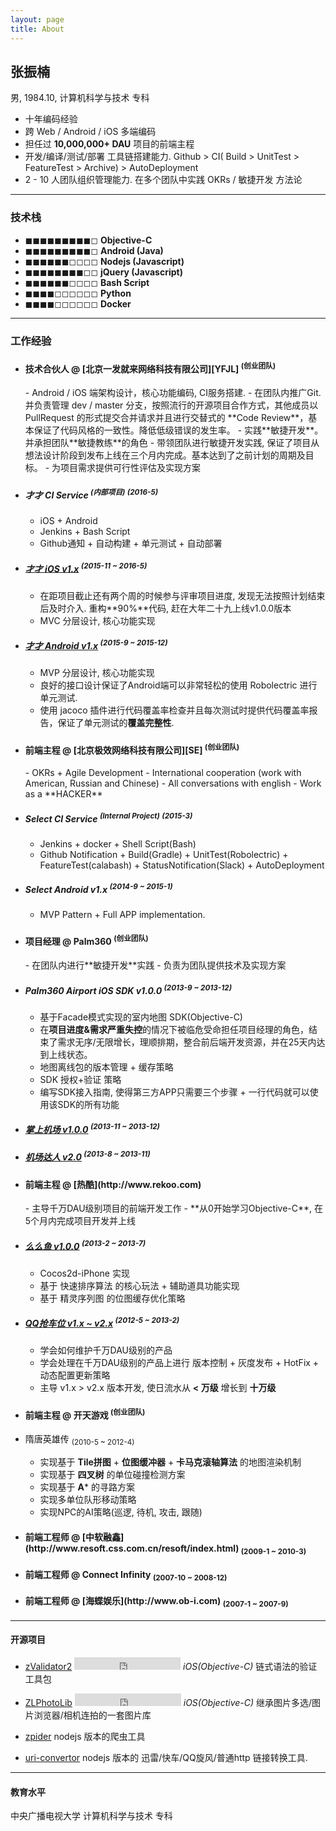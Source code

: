 ```yaml
---
layout: page
title: About
---
```


## 张振楠  ##
男, 1984.10, 计算机科学与技术 专科

- 十年编码经验
- 跨 Web / Android / iOS 多端编码
- 担任过 **10,000,000+ DAU** 项目的前端主程
- 开发/编译/测试/部署 工具链搭建能力. Github > CI( Build > UnitTest > FeatureTest > Archive) > AutoDeployment
- 2 - 10 人团队组织管理能力. 在多个团队中实践 OKRs / 敏捷开发 方法论

--- 
### 技术栈 ###
- ◼◼◼◼◼◼◼◼︎◼◻︎ **Objective-C**
- ◼◼◼◼◼◼◼◼︎◼︎◻ **Android (Java)**
- ◼◼◼◼◼◼◻◻◻︎◻ **Nodejs (Javascript)**
- ◼◼◼◼◼◼◼◼︎◻︎◻ **jQuery (Javascript)**
- ◼◼◼◼◼◼◻◻◻︎◻ **Bash Script**
- ◼◼◼◼◻◻◻◻◻︎◻ **Python**
- ◼◼◼◼◻◻◻◻◻︎◻ **Docker**

---
### 工作经验 ###

- <h4> 技术合伙人 @ [北京一发就来网络科技有限公司][YFJL] <sup>(创业团队)</sup> </h4>
    - Android / iOS 端架构设计，核心功能编码, CI服务搭建.
    - 在团队内推广Git. 并负责管理 dev / master 分支，按照流行的开源项目合作方式，其他成员以 PullRequest 的形式提交合并请求并且进行交替式的 **Code Review**，基本保证了代码风格的一致性。降低低级错误的发生率。
    - 实践**敏捷开发**。并承担团队**敏捷教练**的角色
    - 带领团队进行敏捷开发实践, 保证了项目从想法设计阶段到发布上线在三个月内完成。基本达到了之前计划的周期及目标。
    - 为项目需求提供可行性评估及实现方案

> 
- ##### 才才 CI Service <sup>(内部项目)</sup> <sup>(2016-5)</sup>
    - iOS + Android
    - Jenkins + Bash Script
    - Github通知 + 自动构建 + 单元测试 + 自动部署

>
- ##### [才才 iOS v1.x](http://baiduwo.com) <sup>(2015-11 ~ 2016-5)</sup>
    - 在距项目截止还有两个周的时候参与评审项目进度, 发现无法按照计划结束后及时介入. 重构**90%**代码, 赶在大年二十九上线v1.0.0版本
    - MVC 分层设计, 核心功能实现

>
- ##### [才才 Android v1.x](http://baiduwo.com) <sup>(2015-9 ~ 2015-12)</sup>
    - MVP 分层设计, 核心功能实现
    - 良好的接口设计保证了Android端可以非常轻松的使用 Robolectric 进行单元测试. 
    - 使用 jacoco 插件进行代码覆盖率检查并且每次测试时提供代码覆盖率报告，保证了单元测试的**覆盖完整性**.


- <h4> 前端主程 @ [北京极效网络科技有限公司][SE] <sup>(创业团队)</sup> </h4>
    - OKRs + Agile Development
    - International cooperation (work with American, Russian and Chinese)
    - All conversations with english
    - Work as a **HACKER**

>
- ##### Select CI Service <sup>(Internal Project)</sup> <sup>(2015-3)</sup>
    - Jenkins + docker + Shell Script(Bash) 
    - Github Notification + Build(Gradle) + UnitTest(Robolectric) + FeatureTest(calabash) + StatusNotification(Slack) + AutoDeployment

>
- ##### Select Android v1.x <sup>(2014-9 ~ 2015-1)</sup>
    - MVP Pattern + Full APP implementation.

- <h4> 项目经理 @ Palm360 <sup>(创业团队)</sup> </h4>
    - 在团队内进行**敏捷开发**实践
    - 负责为团队提供技术及实现方案

>
- ##### Palm360 Airport iOS SDK v1.0.0 <sup>(2013-9 ~ 2013-12)</sup>
    - 基于Facade模式实现的室内地图 SDK(Objective-C)
    - 在**项目进度&需求严重失控**的情况下被临危受命担任项目经理的角色，结束了需求无序/无限增长，理顺排期，整合前后端开发资源，并在25天内达到上线状态。
    - 地图离线包的版本管理 + 缓存策略
    - SDK 授权+验证 策略
    - 编写SDK接入指南, 使得第三方APP只需要三个步骤 + 一行代码就可以使用该SDK的所有功能

>
- ##### [掌上机场 v1.0.0](https://itunes.apple.com/cn/app/zhang-shang-ji-chang/id768743884?mt=8) <sup>(2013-11 ~ 2013-12)</sup>

>
- ##### [机场达人 v2.0](https://itunes.apple.com/cn/app/zhang-shang-ji-chang/id768743884?mt=8) <sup>(2013-8 ~ 2013-11)</sup>

- <h4> 前端主程 @ [热酷](http://www.rekoo.com) </h4>
    - 主导千万DAU级别项目的前端开发工作
    - **从0开始学习Objective-C**, 在5个月内完成项目开发并上线

>
- ##### [么么鱼 v1.0.0](http://app.91.com/Soft/iPhone/com.rekoo.fishingcube91-1.0.0-1.0.0.html) <sup>(2013-2 ~ 2013-7)</sup>
    - Cocos2d-iPhone 实现
    - 基于 快速排序算法 的核心玩法 + 辅助道具功能实现
    - 基于 精灵序列图 的位图缓存优化策略

>
- ##### [QQ抢车位 v1.x ~ v2.x](http://qqapp.qq.com/app/347.html) <sup>(2012-5 ~ 2013-2)</sup>
    - 学会如何维护千万DAU级别的产品
    - 学会处理在千万DAU级别的产品上进行 版本控制 + 灰度发布 + HotFix + 动态配置更新策略
    - 主导 v1.x > v2.x 版本开发, 使日流水从 **< 万级** 增长到 **十万级** 

- <h4> 前端主程 @ 开天游戏 <sup>(创业团队)</sup> </h4>

>
- 隋唐英雄传 <sub>(2010-5 ~ 2012-4)</sub>
    - 实现基于 **Tile拼图** + **位图缓冲器** + **卡马克滚轴算法** 的地图渲染机制
    - 实现基于 **四叉树** 的单位碰撞检测方案
    - 实现基于 **A*** 的寻路方案
    - 实现多单位队形移动策略
    - 实现NPC的AI策略(巡逻, 待机, 攻击, 跟随)


- <h4> 前端工程师 @ [中软融鑫](http://www.resoft.css.com.cn/resoft/index.html) <sub>(2009-1 ~ 2010-3)</sub> </h4>
- <h4> 前端工程师 @ Connect Infinity <sub>(2007-10 ~ 2008-12)</sub> </h4>
- <h4> 前端工程师 @ [海蝶娱乐](http://www.ob-i.com) <sub>(2007-1 ~ 2007-9)</sub> </h4>

---
#### 开源项目
- [zValidator2](https://github.com/larryonline/zValidator2) <iframe src="https://ghbtns.com/github-btn.html?user=larryonline&repo=zValidator2&type=star&count=true" frameborder="0" scrolling="0" width="170px" height="20px"></iframe>
   *iOS(Objective-C)* 链式语法的验证工具包
- [ZLPhotoLib](https://github.com/MakeZL/ZLPhotoLib) <iframe src="https://ghbtns.com/github-btn.html?user=MakeZL&repo=ZLPhotoLib&type=star&count=true" frameborder="0" scrolling="0" width="170px" height="20px"></iframe>
   *iOS(Objective-C)* 继承图片多选/图片浏览器/相机连拍的一套图片库
   
- [zpider](https://github.com/larryonline/zpider) nodejs 版本的爬虫工具
- [uri-convertor](http://github.com/larryonline/uri-convertor) nodejs 版本的 迅雷/快车/QQ旋风/普通http 链接转换工具.

---
#### 教育水平
中央广播电视大学 计算机科学与技术 专科

[YFJL]: http://baiduwo.com "北京一发就来网络科技有限公司"
[SE]: http://s12e.cn "SuperEffective Inc."
